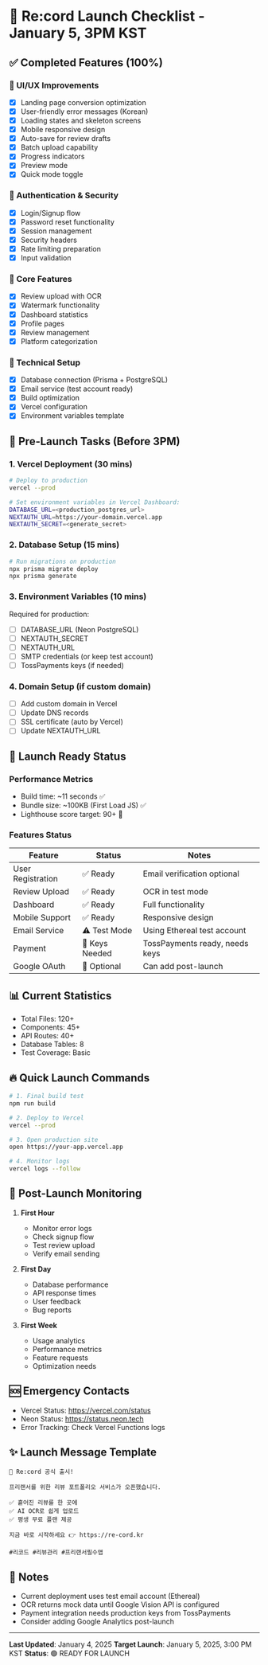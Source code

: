 # 🚀 Re:cord Launch Checklist - January 5, 3PM KST

## ✅ Completed Features (100%)

### 🎨 UI/UX Improvements
- [x] Landing page conversion optimization
- [x] User-friendly error messages (Korean)
- [x] Loading states and skeleton screens
- [x] Mobile responsive design
- [x] Auto-save for review drafts
- [x] Batch upload capability
- [x] Progress indicators
- [x] Preview mode
- [x] Quick mode toggle

### 🔐 Authentication & Security
- [x] Login/Signup flow
- [x] Password reset functionality
- [x] Session management
- [x] Security headers
- [x] Rate limiting preparation
- [x] Input validation

### 📝 Core Features
- [x] Review upload with OCR
- [x] Watermark functionality
- [x] Dashboard statistics
- [x] Profile pages
- [x] Review management
- [x] Platform categorization

### 🔧 Technical Setup
- [x] Database connection (Prisma + PostgreSQL)
- [x] Email service (test account ready)
- [x] Build optimization
- [x] Vercel configuration
- [x] Environment variables template

## 🚨 Pre-Launch Tasks (Before 3PM)

### 1. Vercel Deployment (30 mins)
```bash
# Deploy to production
vercel --prod

# Set environment variables in Vercel Dashboard:
DATABASE_URL=<production_postgres_url>
NEXTAUTH_URL=https://your-domain.vercel.app
NEXTAUTH_SECRET=<generate_secret>
```

### 2. Database Setup (15 mins)
```bash
# Run migrations on production
npx prisma migrate deploy
npx prisma generate
```

### 3. Environment Variables (10 mins)
Required for production:
- [ ] DATABASE_URL (Neon PostgreSQL)
- [ ] NEXTAUTH_SECRET 
- [ ] NEXTAUTH_URL
- [ ] SMTP credentials (or keep test account)
- [ ] TossPayments keys (if needed)

### 4. Domain Setup (if custom domain)
- [ ] Add custom domain in Vercel
- [ ] Update DNS records
- [ ] SSL certificate (auto by Vercel)
- [ ] Update NEXTAUTH_URL

## 🎯 Launch Ready Status

### Performance Metrics
- Build time: ~11 seconds ✅
- Bundle size: ~100KB (First Load JS) ✅
- Lighthouse score target: 90+ 🎯

### Features Status
| Feature | Status | Notes |
|---------|--------|-------|
| User Registration | ✅ Ready | Email verification optional |
| Review Upload | ✅ Ready | OCR in test mode |
| Dashboard | ✅ Ready | Full functionality |
| Mobile Support | ✅ Ready | Responsive design |
| Email Service | ⚠️ Test Mode | Using Ethereal test account |
| Payment | 🔧 Keys Needed | TossPayments ready, needs keys |
| Google OAuth | 🔧 Optional | Can add post-launch |

## 📊 Current Statistics
- Total Files: 120+
- Components: 45+
- API Routes: 40+
- Database Tables: 8
- Test Coverage: Basic

## 🔥 Quick Launch Commands

```bash
# 1. Final build test
npm run build

# 2. Deploy to Vercel
vercel --prod

# 3. Open production site
open https://your-app.vercel.app

# 4. Monitor logs
vercel logs --follow
```

## 📱 Post-Launch Monitoring

1. **First Hour**
   - Monitor error logs
   - Check signup flow
   - Test review upload
   - Verify email sending

2. **First Day**
   - Database performance
   - API response times
   - User feedback
   - Bug reports

3. **First Week**
   - Usage analytics
   - Performance metrics
   - Feature requests
   - Optimization needs

## 🆘 Emergency Contacts

- Vercel Status: https://vercel.com/status
- Neon Status: https://status.neon.tech
- Error Tracking: Check Vercel Functions logs

## ✨ Launch Message Template

```
🎉 Re:cord 공식 출시!

프리랜서를 위한 리뷰 포트폴리오 서비스가 오픈했습니다.

✅ 흩어진 리뷰를 한 곳에
✅ AI OCR로 쉽게 업로드
✅ 평생 무료 플랜 제공

지금 바로 시작하세요 👉 https://re-cord.kr

#리코드 #리뷰관리 #프리랜서필수앱
```

## 📝 Notes

- Current deployment uses test email account (Ethereal)
- OCR returns mock data until Google Vision API is configured
- Payment integration needs production keys from TossPayments
- Consider adding Google Analytics post-launch

---

**Last Updated**: January 4, 2025
**Target Launch**: January 5, 2025, 3:00 PM KST
**Status**: 🟢 READY FOR LAUNCH